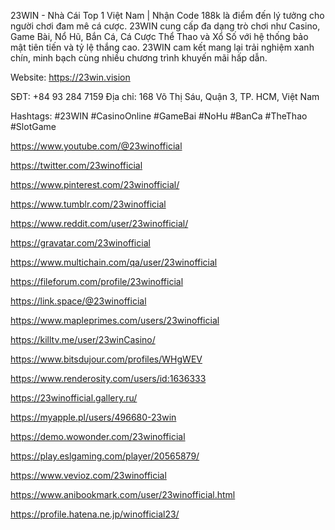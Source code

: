 
23WIN - Nhà Cái Top 1 Việt Nam | Nhận Code 188k là điểm đến lý tưởng cho người chơi đam mê cá cược. 23WIN cung cấp đa dạng trò chơi như Casino, Game Bài, Nổ Hũ, Bắn Cá, Cá Cược Thể Thao và Xổ Số với hệ thống bảo mật tiên tiến và tỷ lệ thắng cao. 23WIN cam kết mang lại trải nghiệm xanh chín, minh bạch cùng nhiều chương trình khuyến mãi hấp dẫn.

Website: https://23win.vision

SĐT: +84 93 284 7159 Địa chỉ: 168 Võ Thị Sáu, Quận 3, TP. HCM, Việt Nam

Hashtags: #23WIN #CasinoOnline #GameBai #NoHu #BanCa #TheThao #SlotGame

https://www.youtube.com/@23winofficial

https://twitter.com/23winofficial

https://www.pinterest.com/23winofficial/

https://www.tumblr.com/23winofficial

https://www.reddit.com/user/23winofficial/

https://gravatar.com/23winofficial

https://www.multichain.com/qa/user/23winofficial

https://fileforum.com/profile/23winofficial

https://link.space/@23winofficial

https://www.mapleprimes.com/users/23winofficial

https://killtv.me/user/23winCasino/

https://www.bitsdujour.com/profiles/WHgWEV

https://www.renderosity.com/users/id:1636333

https://23winofficial.gallery.ru/

https://myapple.pl/users/496680-23win

https://demo.wowonder.com/23winofficial

https://play.eslgaming.com/player/20565879/

https://www.vevioz.com/23winofficial

https://www.anibookmark.com/user/23winofficial.html

https://profile.hatena.ne.jp/winofficial23/